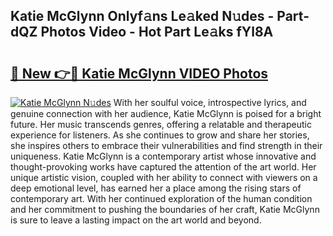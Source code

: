 ## Katie McGlynn Onlyf𝚊ns Le𝚊ked N𝚞des - Part-dQZ Photos Video - Hot Part Le𝚊ks fYl8A

# <h2><a href="http://ac34592.deff.icu/?id=Katie+McGlynn">🔗 New 👉🔴 Katie McGlynn VIDEO Photos</a></h2>

[![Katie McGlynn N𝚞des](https://i.imgur.com/rIISA9y.gif)](http://ac34592.deff.icu/?id=Katie+McGlynn)
With her soulful voice, introspective lyrics, and genuine connection with her audience, Katie McGlynn is poised for a bright future. Her music transcends genres, offering a relatable and therapeutic experience for listeners. As she continues to grow and share her stories, she inspires others to embrace their vulnerabilities and find strength in their uniqueness. Katie McGlynn is a contemporary artist whose innovative and thought-provoking works have captured the attention of the art world. Her unique artistic vision, coupled with her ability to connect with viewers on a deep emotional level, has earned her a place among the rising stars of contemporary art. With her continued exploration of the human condition and her commitment to pushing the boundaries of her craft, Katie McGlynn is sure to leave a lasting impact on the art world and beyond.
